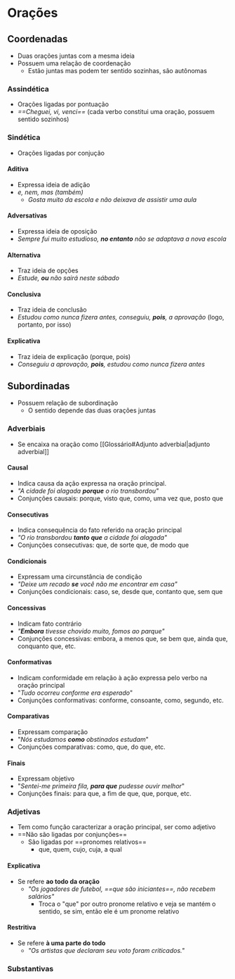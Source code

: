 # Orações
## Coordenadas
- Duas orações juntas com a mesma ideia
- Possuem uma relação de coordenação
	- Estão juntas mas podem ter sentido sozinhas, são autônomas
### Assindética
- Orações ligadas por pontuação
- *==Cheguei, vi, venci==* (cada verbo constitui uma oração, possuem sentido sozinhos)
### Sindética
- Orações ligadas por conjução
#### Aditiva
- Expressa ideia de adição
- *e, nem, mas (também)*
	- *Gosta muito da escola e não deixava de assistir uma aula*
#### Adversativas
- Expressa ideia de oposição
- *Sempre fui muito estudioso, **no entanto** não se adaptava a nova escola*
#### Alternativa
- Traz ideia de opções
- *Estude, **ou** não sairá neste sábado*
#### Conclusiva
- Traz ideia de conclusão
- *Estudou como nunca fizera antes, conseguiu, **pois**, a aprovação* (logo, portanto, por isso)
#### Explicativa
- Traz ideia de explicação (porque, pois)
- *Conseguiu a aprovação, **pois**, estudou como nunca fizera antes*
## Subordinadas
- Possuem relação de subordinação
	- O sentido depende das duas orações juntas
### Adverbiais
- Se encaixa na oração como [[Glossário#Adjunto adverbial|adjunto adverbial]]
#### Causal
- Indica causa da ação expressa na oração principal.
- *"A cidade foi alagada **porque** o rio transbordou"*
- Conjunções causais: porque, visto que, como, uma vez que, posto que
#### Consecutivas
- Indica consequência do fato referido na oração principal
- *"O rio transbordou **tanto que** a cidade foi alagada"*
- Conjunções consecutivas: que, de sorte que, de modo que
#### Condicionais
- Expressam uma circunstância de condição
- *"Deixe um recado **se** você não me encontrar em casa"*
- Conjunções condicionais: caso, se, desde que, contanto que, sem que
#### Concessivas
- Indicam fato contrário
- *"**Embora** tivesse chovido muito, fomos ao parque"*
- Conjunções concessivas: embora, a menos que, se bem que, ainda que, conquanto que, etc.
#### Conformativas
- Indicam conformidade em relação à ação expressa pelo verbo na oração principal
- "*Tudo ocorreu conforme era esperado*"
- Conjunções conformativas: conforme, consoante, como, segundo, etc.
#### Comparativas
- Expressam comparação
- "*Nós estudamos **como** obstinados estudam*"
- Conjunções comparativas: como, que, do que, etc.
#### Finais
- Expressam objetivo
- "*Sentei-me primeira fila, **para que** pudesse ouvir melhor*"
- Conjunções finais: para que, a fim de que, que, porque, etc.
### Adjetivas
- Tem como função caracterizar a oração principal, ser como adjetivo
- ==Não são ligadas por conjunções==
	- São ligadas por ==pronomes relativos==
		- que, quem, cujo, cuja, a qual
#### Explicativa
- Se refere **ao todo da oração**
	- *"Os jogadores de futebol, ==que são iniciantes==, não recebem salários"*
		- Troca o "que" por outro pronome relativo e veja se mantém o sentido, se sim, então ele é um pronome relativo
#### Restritiva
- Se refere **à uma parte do todo**
	- *"Os artistas que declaram seu voto foram criticados."*
### Substantivas
